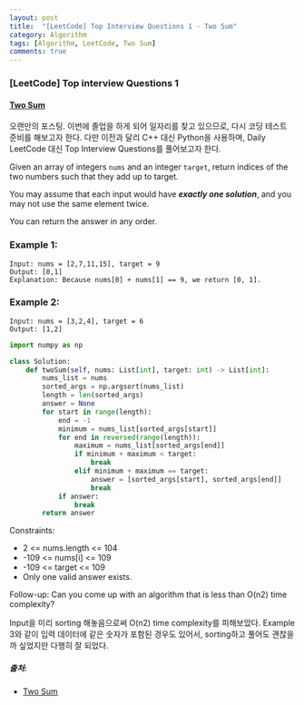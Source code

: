 ```yaml
---
layout: post
title:  "[LeetCode] Top Interview Questions 1 - Two Sum"
category: Algorithm
tags: [Algorithm, LeetCode, Two Sum]
comments: true  
---
```


### [LeetCode] Top interview Questions 1
#### [Two Sum](https://leetcode.com/problems/two-sum/)

오랜만의 포스팅. 이번에 졸업을 하게 되어 일자리를 찾고 있으므로, 다시 코딩 테스트 준비를 해보고자 한다. 다만 이전과 달리 C++ 대신 Python을 사용하며, Daily LeetCode 대신 Top Interview Questions를 풀어보고자 한다.

Given an array of integers `nums` and an integer `target`, return indices of the two numbers such that they add up to target.

You may assume that each input would have **_exactly one solution_**, and you may not use the same element twice.

You can return the answer in any order.
 

### **Example 1:**
```
Input: nums = [2,7,11,15], target = 9
Output: [0,1]
Explanation: Because nums[0] + nums[1] == 9, we return [0, 1].
```
### **Example 2:**
```
Input: nums = [3,2,4], target = 6
Output: [1,2]
```

``` python
import numpy as np

class Solution:
    def twoSum(self, nums: List[int], target: int) -> List[int]:
        nums_list = nums
        sorted_args = np.argsort(nums_list)
        length = len(sorted_args)
        answer = None
        for start in range(length):
            end = -1
            minimum = nums_list[sorted_args[start]]
            for end in reversed(range(length)):
                maximum = nums_list[sorted_args[end]]
                if minimum + maximum < target:
                    break
                elif minimum + maximum == target:
                    answer = [sorted_args[start], sorted_args[end]]
                    break
            if answer:
                break
        return answer
```

Constraints:

- 2 <= nums.length <= 104
- -109 <= nums[i] <= 109
- -109 <= target <= 109
- Only one valid answer exists.
 

Follow-up: Can you come up with an algorithm that is less than O(n2) time complexity?

Input을 미리 sorting 해놓음으로써 O(n2) time complexity를 피해보았다. Example 3와 같이 입력 데이터에 같은 숫자가 포함된 경우도 있어서, sorting하고 풀어도 괜찮을까 싶었지만 다행히 잘 되었다.

##### 출처:
- [Two Sum](https://leetcode.com/problems/two-sum/)
